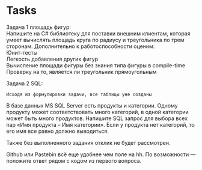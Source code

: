 # Tasks
Задача 1 площадь фигур:  
Напишите на C# библиотеку для поставки внешним клиентам, которая умеет вычислять площадь круга по радиусу и треугольника по трем сторонам. Дополнительно к работоспособности оценим:  
    Юнит-тесты  
    Легкость добавления других фигур  
    Вычисление площади фигуры без знания типа фигуры в compile-time 
    Проверку на то, является ли треугольник прямоугольным  
    
    
Задача 2 SQL:  

    Исходя из формулировки задачи, все таблицы уже созданы
    
В базе данных MS SQL Server есть продукты и категории. Одному продукту может соответствовать много категорий, в одной категории может быть много продуктов. Напишите SQL запрос для выбора всех пар «Имя продукта – Имя категории». Если у продукта нет категорий, то его имя все равно должно выводиться.  

Также без выполненного задания отклик не будет рассмотрен.  

Github или Pastebin всё еще удобнее чем поле на hh. По возможности — положите ответ рядом с кодом из первого вопроса.  

